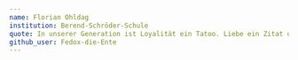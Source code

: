 ```yaml
---
name: Florian Ohldag
institution: Berend-Schröder-Schule
quote: In unserer Generation ist Loyalität ein Tatoo. Liebe ein Zitat und lügen die neue Wahrheit.
github_user: Fedox-die-Ente
---
```

